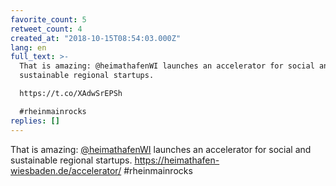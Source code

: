 ```yaml
---
favorite_count: 5
retweet_count: 4
created_at: "2018-10-15T08:54:03.000Z"
lang: en
full_text: >-
  That is amazing: @heimathafenWI launches an accelerator for social and
  sustainable regional startups.

  https://t.co/XAdwSrEPSh

  #rheinmainrocks
replies: []
---
```


That is amazing: [@heimathafenWI](https://twitter.com/heimathafenWI) launches an
accelerator for social and sustainable regional startups.
<https://heimathafen-wiesbaden.de/accelerator/> #rheinmainrocks
